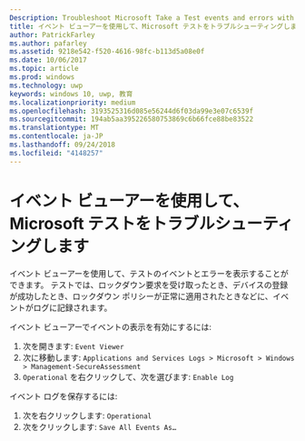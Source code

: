 ```yaml
---
Description: Troubleshoot Microsoft Take a Test events and errors with the event viewer.
title: イベント ビューアーを使用して、Microsoft テストをトラブルシューティングします。
author: PatrickFarley
ms.author: pafarley
ms.assetid: 9218e542-f520-4616-98fc-b113d5a08e0f
ms.date: 10/06/2017
ms.topic: article
ms.prod: windows
ms.technology: uwp
keywords: windows 10, uwp, 教育
ms.localizationpriority: medium
ms.openlocfilehash: 3193525316d085e56244d6f03da99e3e07c6539f
ms.sourcegitcommit: 194ab5aa395226580753869c6b66fce88be83522
ms.translationtype: MT
ms.contentlocale: ja-JP
ms.lasthandoff: 09/24/2018
ms.locfileid: "4148257"
---
```

# <a name="troubleshoot-microsoft-take-a-test-with-the-event-viewer"></a>イベント ビューアーを使用して、Microsoft テストをトラブルシューティングします

イベント ビューアーを使用して、テストのイベントとエラーを表示することができます。 テストでは、ロックダウン要求を受け取ったとき、デバイスの登録が成功したとき、ロックダウン ポリシーが正常に適用されたときなどに、イベントがログに記録されます。

イベント ビューアーでイベントの表示を有効にするには:
1. 次を開きます:  `Event Viewer`
2. 次に移動します:  `Applications and Services Logs > Microsoft > Windows > Management-SecureAssessment`
3. `Operational` を右クリックして、次を選びます:  `Enable Log`

イベント ログを保存するには:
1. 次を右クリックします:  `Operational`
2. 次をクリックします:  `Save All Events As…`
